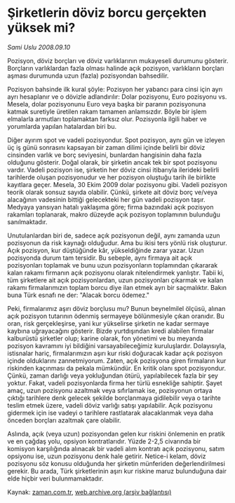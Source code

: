 # Şirketlerin döviz borcu gerçekten yüksek mi?

*Sami Uslu 2008.09.10*

<tr><td class="metin" colspan="2" style="padding-top: 20px; padding-left: 5px; padding-right: 10px;">Pozisyon, döviz borçları ve döviz varlıklarının mukayeseli durumunu gösterir. Borçların varlıklardan fazla olması halinde açık pozisyon, varlıkların borçları aşması durumunda uzun (fazla) pozisyondan bahsedilir.</td></tr><tr><td class="metin" colspan="2" style="padding-top: 20px; padding-left: 5px; padding-right: 10px;"><p>Pozisyon bahsinde ilk kural şöyle: Pozisyon her yabancı para cinsi için ayrı ayrı hesaplanır ve o dövizle adlandırılır: Dolar pozisyonu, Euro pozisyonu vs. Mesela, dolar pozisyonunu Euro veya başka bir paranın pozisyonuna katmak suretiyle üretilen rakam tamamen anlamsızdır. Böyle bir işlem elmalarla armutları toplamaktan farksız olur. Pozisyonla ilgili haber ve yorumlarda yapılan hatalardan biri bu. 
<p> Diğer ayırım spot ve vadeli pozisyondur. Spot pozisyon, aynı gün ve izleyen üç iş günü sonrasını kapsayan bir zaman dilimi içinde belirli bir döviz cinsinden varlık ve borç seviyesini, bunlardan hangisinin daha fazla olduğunu gösterir. Doğal olarak, bir şirketin ancak tek bir spot pozisyonu vardır. Vadeli pozisyon ise, şirketin her döviz cinsi itibarıyla ilerideki belirli tarihlerde oluşan pozisyonudur ve her pozisyon oluştuğu tarih ile birlikte kayıtlara geçer. Mesela, 30 Ekim 2009 dolar pozisyonu gibi. Vadeli pozisyon teorik olarak sonsuz sayıda olabilir. Çünkü, şirkete ait döviz borç ve/veya alacağının vadesinin bittiği gelecekteki her gün vadeli pozisyon taşır. Medyaya yansıyan hatalı yaklaşıma göre; firma bazındaki açık pozisyon rakamları toplanarak, makro düzeyde açık pozisyon toplamının bulunduğu sanılmaktadır. 
<p> Unutulanlardan biri de, sadece açık pozisyonun değil, aynı zamanda uzun pozisyonun da risk kaynağı olduğudur. Ama bu ikisi ters yönlü risk oluşturur. Açık pozisyon, kur düştüğünde kâr, yükseldiğinde zarar yazar. Uzun pozisyonda durum tam tersidir. Bu sebeple, aynı firmaya ait açık pozisyonları toplamak ve bunu uzun pozisyonların toplamından çıkararak kalan rakamı firmanın açık pozisyonu olarak nitelendirmek yanlıştır. Tabii ki, tüm şirketlere ait açık pozisyonlardan, uzun pozisyonları çıkarmak ve kalan rakamı firmalarımızın toplam borcu diye ilan etmek ayrı bir saçmalıktır. Bakın buna Türk esnafı ne der: "Alacak borcu ödemez."
<p> Peki, firmalarımız aşırı döviz borçlusu mu? Bunun beynelmilel ölçüsü, alınan açık pozisyon tutarının ödenmiş sermayeye bölünmesiyle çıkan oranıdır. Bu oran, risk gerçekleşirse, yani kur yükselirse şirketin ne kadar sermaye kaybına uğrayacağını gösterir. Bizde yurtdışından kredi alabilen firmalar kalburüstü şirketler olup; karine olarak, fon yönetimi ve bu meyanda pozisyon kavramını iyi bildiğini varsayabileceğimiz kuruluşlardır. Dolayısıyla, istisnalar hariç, firmalarımızın aşırı kur riski doğuracak kadar açık pozisyon içinde olduklarını zannetmiyorum. Zaten, açık pozisyona giren firmaların kur riskinden kaçınması da pekala mümkündür. En kritik olanı spot pozisyondur. Çünkü, zaman darlığı veya yokluğundan ötürü, yapılabilecek fazla bir şey yoktur. Fakat, vadeli pozisyonlarda firma her türlü esnekliğe sahiptir. Şayet amaç, uzun pozisyonu azaltmak veya sıfırlamak ise, pozisyonun ortaya çıktığı tarihlere denk gelecek şekilde borçlanmaya gidilebilir veya o tarihte teslim etmek üzere, vadeli döviz varlığı satışı yapılabilir. Açık pozisyonu gidermek için ise vadeyi o tarihlere rastlatarak alacaklanmak veya daha önceden borçları azaltmak çare olabilir. 
<p> Aslında, açık (veya uzun) pozisyondan gelen kur riskini önlemenin en pratik ve en çağdaş yolu, opsiyon kontratlarıdır. Yüzde 2-2,5 civarında bir komisyon karşılığında alınacak bir vadeli alım kontratı açık pozisyonu, satım opsiyonu ise, uzun pozisyonu denk hale getirir. Netice-i kelam, döviz pozisyonu söz konusu olduğunda her şirketin münferiden değerlendirilmesi gerekir. Bu arada, Türk şirketlerinin aşırı kur riskine maruz bulunduğuna dair elde hiçbir veri bulunmamaktadır. <br/></p></p></p></p></p></td></tr>

Kaynak: [zaman.com.tr](http://zaman.com.tr/yazar.do?yazino=736248), [web.archive.org (arşiv bağlantısı)](http://web.archive.org/web/20080917095944/http://zaman.com.tr:80/yazar.do?yazino=736248)
